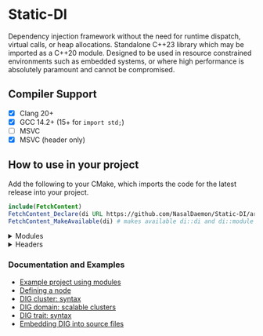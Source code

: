 # Static-DI
Dependency injection framework without the need for runtime dispatch, virtual calls, or heap allocations. Standalone C++23 library which may be imported as a C++20 module. Designed to be used in resource constrained environments such as embedded systems, or where high performance is absolutely paramount and cannot be compromised.

## Compiler Support
- [x] Clang 20+
- [x] GCC 14.2+ (15+ for `import std;`)
- [ ] MSVC
- [x] MSVC (header only)

## How to use in your project
Add the following to your CMake, which imports the code for the latest release into your project.
```CMake
include(FetchContent)
FetchContent_Declare(di URL https://github.com/NasalDaemon/Static-DI/archive/refs/heads/latest.tar.gz)
FetchContent_MakeAvailable(di) # makes available di::di and di::module
```
<details>
<summary>Modules</summary>

### Modules
You can link the modularized library (so you can `import di;`), with
```CMake
target_link_library(your_modules_lib PUBLIC di::module)
```
To generate module files from the Static-DI DSL (aka dig), use `target_generate_di_modules`.
```CMake
target_generate_di_modules(your_modules_lib
    [MODULE_DIR rel/path=""]
    [GLOB rel/path...]  # explicitly list dirs to search for .ixx.dig files
    [FILES rel/path...] # explicitly list .ixx.dig files
    [EMBED rel/path...] # explicitly list files with embedded dig
)
```
It generates .ixx modules from .ixx.dig files, and .ixx modules from any files listed in EMBED. All generated modules are added to the target.
</details>
<details>
<summary>Headers</summary>

### Headers
You can link the header library (so you can `#include <di/di.hpp>`), with
```CMake
target_link_library(your_headers_lib PUBLIC di::di)
```
To generate header files from the Static-DI DSL (aka dig), use `target_generate_di_headers`.
```CMake
target_generate_di_headers(your_headers_lib
    [INCLUDE_DIR rel/path=""]
    [GLOB rel/path...]  # explicitly list dirs to search for .hxx.dig files
    [FILES rel/path...] # explicitly list .hxx.dig files
    # explicitly list files with embedded dig
    [EMBED rel/input/path full/include/header.hxx]...
)
```
It generates .hxx headers from .hxx.dig files, and header files from any files listed in EMBED. All files generated from .hxx.dig are added to the target with the same include path as the input .hxx.dig files. All generated headers from embed files can be included with `#include "full/include/header.hxx"`
<details>
<summary>Generating .cpp files for parallel compilation of nodes and faster incremental builds</summary>

#### Generating .cpp files

To generate {graph.node}.cpp files which instantiate your {node}.tpp implementation files for a specified graph, use `target_generate_di_src`. As each {graph.node}.cpp will have visibility of all other nodes' headers (via the parent cluster header which injects its Context), it is important for each {node}.hpp not to include the definitions of non-template functions, leaving as much of the implementation in the respective {node}.tpp file as possible (which should not be included in any headers).

By having each {node}.tpp implementation instantiated in a separate {graph.node}.cpp file, it allows all listed nodes to be compiled in parallel which can greatly speed up compilation. It also means that only one {graph.node}.cpp file will need to be recompiled if its respective {node}.tpp implementation changes, rather than all nodes in the graph, greatly improving incremental build times during development.
```
# Enable LTO so that inter-node function calls are inlined
set_property(TARGET your_headers_lib PROPERTY INTERPROCEDURAL_OPTIMIZATION TRUE)
# Alternatively, enable LTO for your whole project:
# set(CMAKE_INTERPROCEDURAL_OPTIMIZATION TRUE)

# Generate .cpp files for listed nodes and add them to the target
target_generate_di_src(your_headers_lib
    [UNITY]                                    # instantiate all nodes in a single .cpp file
    [ID unique]                                # needed if target_generate_di_src(...) is used more than once with the same GRAPH_HEADER
    [COMMON_HEADERS path/to/header.hpp...]     # other headers to include in all generated .cpp files
    GRAPH_HEADER your/app/cluster.hxx          # header containing the root cluster within which each listed node exists
    GRAPH_TYPE   di::Graph<your::app::Cluster> # the type of the graph within which each listed node has a context
    NODES                                      # List of pairs: node.path.from.root.cluster path/to/impl.tpp
        apple          your/app/apple.tpp
        orange         your/app/orange.tpp
        path.to.pear   your/app/pear.tpp
        all, in, one   your/app/all.tpp, your/app/in.tpp, your/app/one.tpp
        # nodes all+in+one to be instantiated in the same generated cpp
)
```
</details>
</details>

### Documentation and Examples
- [Example project using modules](docs/modules-example.md)
- [Defining a node](docs/node-structure.md)
- [DIG cluster: syntax](docs/cluster-syntax.md)
- [DIG domain: scalable clusters](docs/domain-syntax.md)
- [DIG trait: syntax](docs/trait-syntax.md)
- [Embedding DIG into source files](docs/dig-embed.md)
